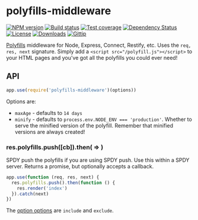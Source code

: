 
# polyfills-middleware

[![NPM version][npm-image]][npm-url]
[![Build status][travis-image]][travis-url]
[![Test coverage][coveralls-image]][coveralls-url]
[![Dependency Status][david-image]][david-url]
[![License][license-image]][license-url]
[![Downloads][downloads-image]][downloads-url]
[![Gittip][gittip-image]][gittip-url]

[Polyfills](https://github.com/polyfills/polyfills) middleware for Node, Express, Connect, Restify, etc.
Uses the `req, res, next` signature.
Simply add a `<script src="/polyfill.js"></script>` to your HTML pages
and you've got all the polyfills you could ever need!

## API

```js
app.use(require('polyfills-middleware')(options))
```

Options are:

- `maxAge` - defaults to `14 days`
- `minify` - defaults to `process.env.NODE_ENV === 'production'`.
  Whether to serve the minified version of the polyfill.
  Remember that minified versions are always created!

### res.polyfills.push([cb]).then( => )

SPDY push the polyfills if you are using SPDY push.
Use this within a SPDY server.
Returns a promise, but optionally accepts a callback.

```js
app.use(function (req, res, next) {
  res.polyfills.push().then(function () {
    res.render('index')
  }).catch(next)
})
```

The [option options](https://github.com/polyfills/polyfills#var-polyfill--polyfillsoptions) are `include` and `exclude`.

[npm-image]: https://img.shields.io/npm/v/polyfills-middleware.svg?style=flat-square
[npm-url]: https://npmjs.org/package/polyfills-middleware
[github-tag]: http://img.shields.io/github/tag/polyfills/middleware.svg?style=flat-square
[github-url]: https://github.com/polyfills/middleware/tags
[travis-image]: https://img.shields.io/travis/polyfills/middleware.svg?style=flat-square
[travis-url]: https://travis-ci.org/polyfills/middleware
[coveralls-image]: https://img.shields.io/coveralls/polyfills/middleware.svg?style=flat-square
[coveralls-url]: https://coveralls.io/r/polyfills/middleware?branch=master
[david-image]: http://img.shields.io/david/polyfills/middleware.svg?style=flat-square
[david-url]: https://david-dm.org/polyfills/middleware
[license-image]: http://img.shields.io/npm/l/polyfills-middleware.svg?style=flat-square
[license-url]: LICENSE
[downloads-image]: http://img.shields.io/npm/dm/polyfills-middleware.svg?style=flat-square
[downloads-url]: https://npmjs.org/package/polyfills-middleware
[gittip-image]: https://img.shields.io/gittip/jonathanong.svg?style=flat-square
[gittip-url]: https://www.gittip.com/jonathanong/
